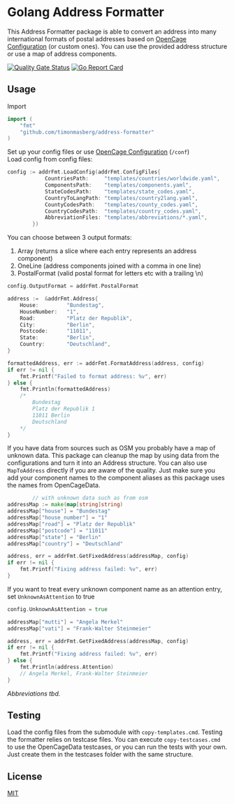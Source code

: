 # Golang Address Formatter

This Address Formatter package is able to convert an address into many international formats of postal addresses based on [OpenCage Configuration](https://github.com/OpenCageData) (or custom ones). 
You can use the provided address structure or use a map of address components.

[![Quality Gate Status](https://sonarcloud.io/api/project_badges/measure?project=timonmasberg_address-formatter&metric=alert_status)](https://sonarcloud.io/dashboard?id=timonmasberg_address-formatter)
[![Go Report Card](https://goreportcard.com/badge/github.com/timonmasberg/address-formatter)](https://goreportcard.com/report/github.com/timonmasberg/address-formatter)

## Usage
Import 
```go
import (
    "fmt"
    "github.com/timonmasberg/address-formatter"
)
```
Set up your config files or use [OpenCage Configuration](https://github.com/OpenCageData) (`/conf`)<br>
Load config from config files: 
```go
config := addrFmt.LoadConfig(addrFmt.ConfigFiles{
            CountriesPath:     "templates/countries/worldwide.yaml",
            ComponentsPath:    "templates/components.yaml",
            StateCodesPath:    "templates/state_codes.yaml",
            CountryToLangPath: "templates/country2lang.yaml",
            CountyCodesPath:   "templates/county_codes.yaml",
            CountryCodesPath:  "templates/country_codes.yaml",
            AbbreviationFiles: "templates/abbreviations/*.yaml",
        })
```
You can choose between 3 output formats:
1. Array (returns a slice where each entry represents an address component)
2. OneLine (address components joined with a comma in one line)
3. PostalFormat (valid postal format for letters etc with a trailing \n)
```go
config.OutputFormat = addrFmt.PostalFormat

address :=  &addrFmt.Address{
    House:         "Bundestag",
    HouseNumber:   "1",
    Road:          "Platz der Republik",
    City:          "Berlin",
    Postcode:      "11011",
    State:         "Berlin",
    Country:       "Deutschland",
}

formattedAddress, err := addrFmt.FormatAddress(address, config)
if err != nil {
    fmt.Printf("Failed to format address: %v", err)
} else {
    fmt.Println(formattedAddress)
    /*
        Bundestag
        Platz der Republik 1
        11011 Berlin
        Deutschland
    */
}
```

If you have data from sources such as OSM you probably have a map of unknown data. This package can cleanup the map by using data from the configurations and turn it into an Address structure. You can also use `MapToAddress` directly if you are aware of the quality. Just make sure you add your component names to the component aliases as this package uses the names from OpenCageData.

```go
    	// with unknown data such as from osm
addressMap := make(map[string]string)
addressMap["house"] = "Bundestag"
addressMap["house_number"] = "1"
addressMap["road"] = "Platz der Republik"
addressMap["postcode"] = "11011"
addressMap["state"] = "Berlin"
addressMap["country"] = "Deutschland"

address, err = addrFmt.GetFixedAddress(addressMap, config)
if err != nil {
    fmt.Printf("Fixing address failed: %v", err)
}

```
If you want to treat every unknown component name as an attention entry, set `UnknownAsAttention` to true

```go
config.UnknownAsAttention = true

addressMap["mutti"] = "Angela Merkel"
addressMap["vati"] = "Frank-Walter Steinmeier"

address, err = addrFmt.GetFixedAddress(addressMap, config)
if err != nil {
    fmt.Printf("Fixing address failed: %v", err)
} else {
    fmt.Println(address.Attention)
    // Angela Merkel, Frank-Walter Steinmeier
}
```

<i>Abbreviations tbd.</i>

## Testing
Load the config files from the submodule with `copy-templates.cmd`.
Testing the formatter relies on testcase files. 
You can execute `copy-testcases.cmd` to use the OpenCageData testcases, or you can run the tests with your own. 
Just create them in the testcases folder with the same structure.

## License
[MIT](https://choosealicense.com/licenses/mit/)
